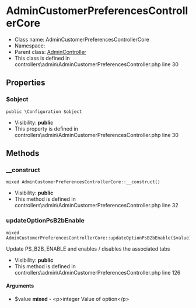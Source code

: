 AdminCustomerPreferencesControllerCore
===============






* Class name: AdminCustomerPreferencesControllerCore
* Namespace: 
* Parent class: [AdminController](AdminControllerCore)
* This class is defined in controllers\admin\AdminCustomerPreferencesController.php line 30





Properties
----------


### $object

    public \Configuration $object





* Visibility: **public**
* This property is defined in controllers\admin\AdminCustomerPreferencesController.php line 30


Methods
-------


### __construct

    mixed AdminCustomerPreferencesControllerCore::__construct()





* Visibility: **public**
* This method is defined in controllers\admin\AdminCustomerPreferencesController.php line 32




### updateOptionPsB2bEnable

    mixed AdminCustomerPreferencesControllerCore::updateOptionPsB2bEnable($value)

Update PS_B2B_ENABLE and enables / disables the associated tabs



* Visibility: **public**
* This method is defined in controllers\admin\AdminCustomerPreferencesController.php line 126


#### Arguments
* $value **mixed** - &lt;p&gt;integer Value of option&lt;/p&gt;


